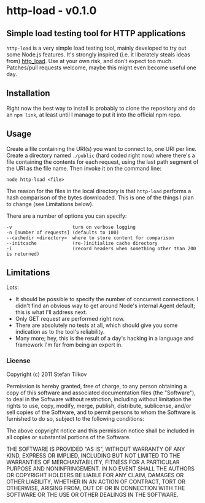 # http-load - v0.1.0

## Simple load testing tool for HTTP applications

`http-load` is a very simple load testing tool, mainly developed to try out some Node.js features. It's strongly inspired (i.e. it liberately steals ideas from) [http_load][0]. Use at your own risk, and don't expect too much. Patches/pull requests welcome, maybe this might even become useful one day.

## Installation

Right now the best way to install is probably to clone the repository and do an `npm link`, at least until I manage to put it into the official npm repo.

## Usage

Create a file containing the URI(s) you want to connect to, one URI per line. Create a directory named `./public` (hard coded right now) where there's a file containing the contents for each request, using the last path segment of the URI as the file name. Then invoke it on the command line:

    node http-load <file>
    
The reason for the files in the local directory is that `http-load` performs a hash comparison of the bytes downloaded. This is one of the things I plan to change (see Limitations below).

There are a number of options you can specify:

    -v                      turn on verbose logging
    -n [number of requests] (defaults to 100)
    --cachedir <directory>  where to store content for comparison
    --initcache             (re-)initialize cache directory
    -i                      (record headers when something other than 200 is returned)

## Limitations

Lots:

* It should be possible to specify the number of concurrent connections. I didn't find an obvious way to get around Node's internal Agent default; this is what I'll address next.
* Only GET request are performed right now.
* There are absolutely no tests at all, which should give you some indication as to the tool's reliability.
* Many more; hey, this is the result of a day's hacking in a language and framework I'm far from being an expert in.



### License

Copyright (c) 2011 Stefan Tilkov

Permission is hereby granted, free of charge, to any person obtaining a copy
of this software and associated documentation files (the "Software"), to deal
in the Software without restriction, including without limitation the rights
to use, copy, modify, merge, publish, distribute, sublicense, and/or sell
copies of the Software, and to permit persons to whom the Software is
furnished to do so, subject to the following conditions:

The above copyright notice and this permission notice shall be included in
all copies or substantial portions of the Software.

THE SOFTWARE IS PROVIDED "AS IS", WITHOUT WARRANTY OF ANY KIND, EXPRESS OR
IMPLIED, INCLUDING BUT NOT LIMITED TO THE WARRANTIES OF MERCHANTABILITY,
FITNESS FOR A PARTICULAR PURPOSE AND NONINFRINGEMENT. IN NO EVENT SHALL THE
AUTHORS OR COPYRIGHT HOLDERS BE LIABLE FOR ANY CLAIM, DAMAGES OR OTHER
LIABILITY, WHETHER IN AN ACTION OF CONTRACT, TORT OR OTHERWISE, ARISING FROM,
OUT OF OR IN CONNECTION WITH THE SOFTWARE OR THE USE OR OTHER DEALINGS IN
THE SOFTWARE.

[0]: http://acme.com/software/http_load/
